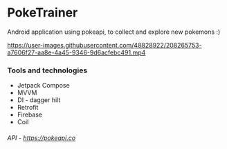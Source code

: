 # PokeTrainer
Android application using pokeapi, to collect and explore new pokemons :)

https://user-images.githubusercontent.com/48828922/208265753-a7606f27-aa8e-4a45-9346-9d6acfebc491.mp4

### Tools and technologies
* Jetpack Compose
* MVVM
* DI - dagger hilt
* Retrofit
* Firebase
* Coil

###### API - https://pokeapi.co
